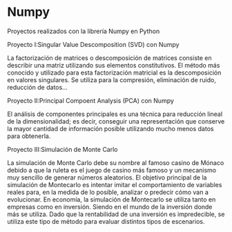 # Numpy
Proyectos realizados con la librería Numpy en Python

Proyecto I:Singular Value Descomposition (SVD) con Numpy

La factorización de matrices o descomposición de matrices consiste en describir una matriz utilizando sus elementos constitutivos. El método más conocido y utilizado para esta factorización matricial es la descomposición en valores singulares. Se utiliza para la compresión, eliminación de ruido, reducción de datos...

Proyecto II:Principal Compoent Analysis (PCA) con Numpy

El análisis de componentes principales es una técnica para reducción lineal de la dimensionalidad; es decir, conseguir una representación que conserve la mayor cantidad de información posible utilizando mucho menos datos para obtenerla.

Proyecto III:Simulación de Monte Carlo

La simulación de Monte Carlo debe su nombre al famoso casino de Mónaco debido a que la ruleta es el juego de casino más famoso y un mecanismo muy sencillo de generar números aleatorios.
El objetivo principal de la simulación de Montecarlo es intentar imitar el comportamiento de variables reales para, en la medida de lo posible, analizar o predecir cómo van a evolucionar.
En economía, la simulación de Montecarlo se utiliza tanto en empresas como en inversión. Siendo en el mundo de la inversión donde más se utiliza.
Dado que la rentabilidad de una inversión es impredecible, se utiliza este tipo de método para evaluar distintos tipos de escenarios.

